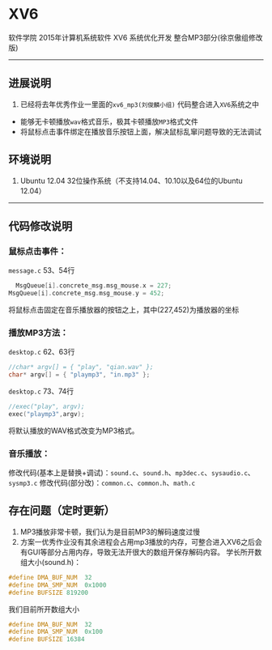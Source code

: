 # XV6
软件学院 2015年计算机系统软件 XV6 系统优化开发
整合MP3部分(徐京傲组修改版)

-----

## 进展说明
1. 已经将去年优秀作业一里面的`xv6_mp3(刘俊麟小组)` 代码整合进入`XV6`系统之中
-  能够无卡顿播放`wav`格式音乐，极其卡顿播放`MP3`格式文件
-  将鼠标点击事件绑定在播放音乐按钮上面，解决鼠标乱窜问题导致的无法调试

## 环境说明
1. Ubuntu 12.04 32位操作系统（不支持14.04、10.10以及64位的Ubuntu 12.04）

-----
## 代码修改说明
### 鼠标点击事件：
  `message.c` 53、54行
  ```C
	MsgQueue[i].concrete_msg.msg_mouse.x = 227;
MsgQueue[i].concrete_msg.msg_mouse.y = 452;
  ```
  将鼠标点击固定在音乐播放器的按钮之上，其中(227,452)为播放器的坐标
### 播放MP3方法：
  `desktop.c` 62、63行
  ```C
  //char* argv[] = { "play", "qian.wav" };
char* argv[] = { "playmp3", "in.mp3" };
  ```
  `desktop.c` 73、74行
  ```C
  //exec("play", argv);
exec("playmp3",argv);
  ```
  将默认播放的WAV格式改变为MP3格式。
### 音乐播放：
  修改代码(基本上是替换+调试)：`sound.c`、`sound.h`、`mp3dec.c`、`sysaudio.c`、`sysmp3.c`
  修改代码(部分改)：`common.c`、`common.h`、`math.c`

## 存在问题（定时更新）
1. MP3播放非常卡顿，我们认为是目前MP3的解码速度过慢
2. 方案一优秀作业没有其余进程会占用mp3播放的内存，可整合进入XV6之后会有GUI等部分占用内存，导致无法开很大的数组开保存解码内容。
学长所开数组大小(sound.h)：
```C
#define DMA_BUF_NUM  32
#define DMA_SMP_NUM  0x1000
#define	BUFSIZE	819200
```
我们目前所开数组大小
```C
#define DMA_BUF_NUM  32
#define DMA_SMP_NUM  0x100
#define	BUFSIZE	16384
```
